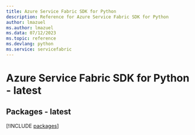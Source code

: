 ```yaml
---
title: Azure Service Fabric SDK for Python
description: Reference for Azure Service Fabric SDK for Python
author: lmazuel
ms.author: lmazuel
ms.data: 07/12/2023
ms.topic: reference
ms.devlang: python
ms.service: servicefabric
---
```

# Azure Service Fabric SDK for Python - latest
## Packages - latest
[!INCLUDE [packages](service-fabric-index.md)]